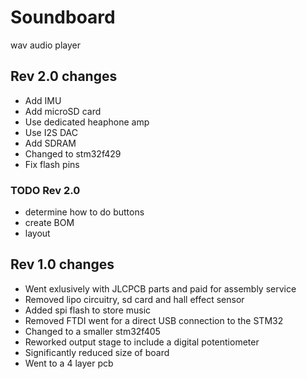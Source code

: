# Soundboard

wav audio player



## Rev 2.0 changes

- Add IMU
- Add microSD card
- Use dedicated heaphone amp
- Use I2S DAC 
- Add SDRAM
- Changed to stm32f429
- Fix flash pins


### TODO Rev 2.0
- determine how to do buttons
- create BOM
- layout

## Rev 1.0 changes

- Went exlusively with JLCPCB parts and paid for assembly service
- Removed lipo circuitry, sd card and hall effect sensor
- Added spi flash to store music
- Removed FTDI went for a direct USB connection to the STM32
- Changed to a smaller stm32f405
- Reworked output stage to include a digital potentiometer
- Significantly reduced size of board
- Went to a 4 layer pcb

